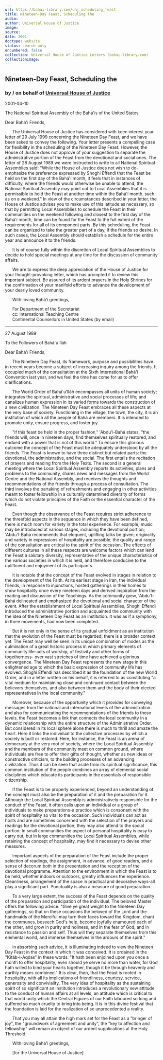 ```yaml
---
url: https://bahai-library.com/uhj_scheduling_feast
title: Nineteen-Day Feast, Scheduling the
audio: 
author: Universal House of Justice
image: 
source: 
date: 2001
doctype: website
status: search-only
encumbered: false
collection: Universal House of Justice Letters (bahai-library.com)
collectionImage: 
---
```



## Nineteen-Day Feast, Scheduling the

### by / on behalf of [Universal House of Justice](https://bahai-library.com/author/Universal+House+of+Justice)

2001-04-10


The National Spiritual Assembly of the Bahá'ís of the United States  
  
Dear Bahá'í Friends,  
  
      The Universal House of Justice has considered with keen interest your letter of 29 July 1999 concerning the Nineteen Day Feast, and we have been asked to convey the following. Your letter presents a compelling case for flexibility in the scheduling of the Nineteen Day Feast. However, the House of Justice does not approve of your suggestion to separate the administrative portion of the Feast from the devotional and social ones. The letter of 28 August 1989 we were instructed to write to all National Spiritual Assemblies said: "While the House of Justice does not wish to de-emphasize the preference expressed by Shoghi Effendi that the Feast be held on the first day of the Bahá'í month, it feels that in instances of difficulty, where the friends would otherwise be unable to attend, the National Spiritual Assembly may point out to Local Assemblies that it is permissible to hold the Feast at another time within the Bahá'í month, such as on a weekend." In view of the circumstances described in your letter, the House of Justice advises you to make use of this latitude as necessary, so that by permitting Local Assemblies to schedule the Feast in their communities on the weekend following and closest to the first day of the Bahá'í month, time can be found for the Feast to the full extent of the requirements for all of its component parts. By this scheduling, the Feast can be organized to take the greater part of a day, if the friends so desire. In such cases, the Local Assembly should establish a schedule for the entire year and announce it to the friends.  
  
      It is of course fully within the discretion of Local Spiritual Assemblies to decide to hold special meetings at any time for the discussion of community affairs.  
  
      We are to express the deep appreciation of the House of Justice for your thought-provoking letter, which has prompted it to review this important subject. Be assured of its ardent prayers in the Holy Shrines for the confirmation of your manifold efforts to advance the development of your dearly loved community.  
  
      With loving Bahá'í greetings,  
  
      For Department of the Secretariat  
      cc: International Teaching Centre  
      Continental Counsellors in United States (by email)  
  

* * *

  
27 August 1989  
  
To the Followers of Bahá'u'lláh  
  
Dear Bahá'í Friends,  
  
      The Nineteen Day Feast, its framework, purpose and possibilities have in recent years become a subject of increasing inquiry among the friends. It occupied much of the consultation at the Sixth International Bahá'í Convention last year, and we feel the time has come for us to offer clarifications.  
  
      The World Order of Bahá'u'lláh encompasses all units of human society; integrates the spiritual, administrative and social processes of life; and canalizes human expression in its varied forms towards the construction of a new civilization. The Nineteen Day Feast embraces all these aspects at the very base of society. Functioning in the village, the town, the city, it is an institution of which all the people of Bahá are members. It is intended to promote unity, ensure progress, and foster joy.  
  
      "If this feast be held in the proper fashion," 'Abdu'l-Bahá states, "the friends will, once in nineteen days, find themselves spiritually restored, and endued with a power that is not of this world." To ensure this glorious outcome the concept of the Feast must be adequately understood by all the friends. The Feast is known to have three distinct but related parts: the devotional, the administrative, and the social. The first entails the recitation of prayers and reading from the Holy Texts. The second is a general meeting where the Local Spiritual Assembly reports its activities, plans and problems to the community, shares news and messages from the World Centre and the National Assembly, and receives the thoughts and recommendations of the friends through a process of consultation. The third involves the partaking of refreshments and engaging in other activities meant to foster fellowship in a culturally determined diversity of forms which do not violate principles of the Faith or the essential character of the Feast.  
  
      Even though the observance of the Feast requires strict adherence to the threefold aspects in the sequence in which they have been defined, there is much room for variety in the total experience. For example, music may be introduced at various stages, including the devotional portion; 'Abdu'l-Bahá recommends that eloquent, uplifting talks be given; originality and variety in expressions of hospitality are possible; the quality and range of the consultation are critical to the spirit of the occasion. The effects of different cultures in all these respects are welcome factors which can lend the Feast a salutary diversity, representative of the unique characteristics of the various societies in which it is held, and therefore conducive to the upliftment and enjoyment of its participants.  
  
      It is notable that the concept of the Feast evolved in stages in relation to the development of the Faith. At its earliest stage in Iran, the individual friends, in response to injunctions, hosted gatherings in their homes to show hospitality once every nineteen days and derived inspiration from the reading and discussion of the Teachings. As the community grew, 'Abdu'l-Bahá delineated and emphasized the devotional and social character of the event. After the establishment of Local Spiritual Assemblies, Shoghi Effendi introduced the administrative portion and acquainted the community with the idea of the Nineteen Day Feast as an institution. It was as if a symphony, in three movements, had now been completed.  
  
      But it is not only in the sense of its gradual unfoldment as an institution that the evolution of the Feast must be regarded; there is a broader context yet. The Feast may well be seen in its unique combination of modes as the culmination of a great historic process in which primary elements of community life-acts of worship, of festivity and other forms of togetherness- over vast stretches of time have achieved a glorious convergence. The Nineteen Day Feast represents the new stage in this enlightened age to which the basic expression of community life has evolved. Shoghi Effendi has described it as the foundation of the new World Order, and in a letter written on his behalf, it is referred to as constituting "a vital medium for maintaining close and continued contact between the believers themselves, and also between them and the body of their elected representatives in the local community."  
  
      Moreover, because of the opportunity which it provides for conveying messages from the national and international levels of the administration and also for communicating the recommendations of the friends to those levels, the Feast becomes a link that connects the local community in a dynamic relationship with the entire structure of the Administrative Order. But considered in its local sphere alone there is much to thrill and amaze the heart. Here it links the individual to the collective processes by which a society is built or restored. Here, for instance, the Feast is an arena of democracy at the very root of society, where the Local Spiritual Assembly and the members of the community meet on common ground, where individuals are free to offer their gifts of thought, whether as new ideas or constructive criticism, to the building processes of an advancing civilization. Thus it can be seen that aside from its spiritual significance, this common institution of the people combines an array of elemental social disciplines which educate its participants in the essentials of responsible citizenship.  
  
      If the Feast is to be properly experienced, beyond an understanding of the concept must also be the preparation of it and the preparation for it. Although the Local Spiritual Assembly is administratively responsible for the conduct of the Feast, it often calls upon an individual or a group of individuals to make preparations-a practice which is consonant with the spirit of hospitality so vital to the occasion. Such individuals can act as hosts and are sometimes concerned with the selection of the prayers and readings for the devotional portion; they may also attend to the social portion. In small communities the aspect of personal hospitality is easy to carry out, but in large communities the Local Spiritual Assemblies, while retaining the concept of hospitality, may find it necessary to devise other measures.  
  
      Important aspects of the preparation of the Feast include the proper selection of readings, the assignment, in advance, of good readers, and a sense of decorum both in the presentation and the reception of the devotional programme. Attention to the environment in which the Feast is to be held, whether indoors or outdoors, greatly influences the experience. Cleanliness, arrangement of the space in practical and decorative ways-all play a significant part. Punctuality is also a measure of good preparation.  
  
      To a very large extent, the success of the Feast depends on the quality of the preparation and participation of the individual. The beloved Master offers the following advice: "Give ye great weight to the Nineteen Day gatherings, so that on these occasions the beloved of the Lord and the handmaids of the Merciful may turn their faces toward the Kingdom, chant the communes, beseech God's help, become joyfully enamoured each of the other, and grow in purity and holiness, and in the fear of God, and in resistance to passion and self. Thus will they separate themselves from this elemental world, and immerse themselves in the ardours of the spirit."  
  
      In absorbing such advice, it is illuminating indeed to view the Nineteen Day Feast in the context in which it was conceived. It is ordained in the "Kitáb-i-Aqdas" in these words: "It hath been enjoined upon you once a month to offer hospitality, even should ye serve no more than water, for God hath willed to bind your hearts together, though it be through heavenly and earthly means combined." It is clear, then, that the Feast is rooted in hospitality, with all its implications of friendliness, courtesy, service, generosity and conviviality. The very idea of hospitality as the sustaining spirit of so significant an institution introduces a revolutionary new attitude to the conduct of human affairs at all levels, an attitude which is critical to that world unity which the Central Figures of our Faith laboured so long and suffered so much cruelty to bring into being. It is in this divine festival that the foundation is laid for the realization of so unprecedented a reality.  
  
      That you may all attain the high mark set for the Feast as a "bringer of joy", the "groundwork of agreement and unity", the "key to affection and fellowship" will remain an object of our ardent supplications at the Holy Threshold.  
  
      With loving Bahá'í greetings,  
  
      \[for the Universal House of Justice\]